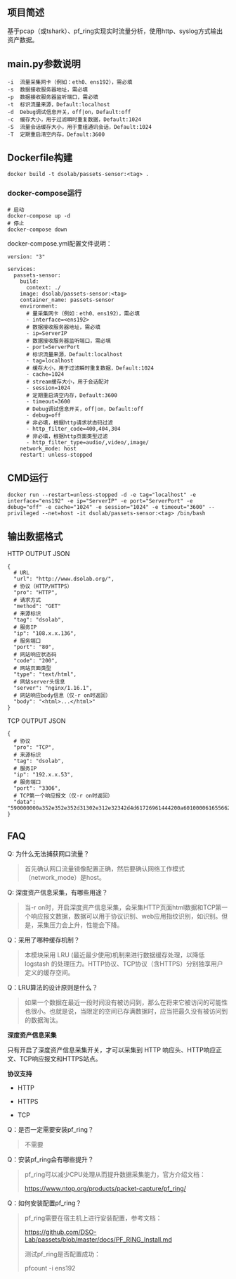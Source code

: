 ## 项目简述

基于pcap（或tshark）、pf_ring实现实时流量分析，使用http、syslog方式输出资产数据。

## main.py参数说明

```
-i  流量采集网卡（例如：eth0、ens192），需必填
-s  数据接收服务器地址，需必填
-p  数据接收服务器监听端口，需必填
-t  标识流量来源，Default:localhost
-d  Debug调试信息开关，off|on，Default:off
-c  缓存大小，用于过滤瞬时重复数据，Default:1024
-S  流量会话缓存大小，用于重组通讯会话，Default:1024
-T  定期重启清空内存，Default:3600
```

## Dockerfile构建

```
docker build -t dsolab/passets-sensor:<tag> .
```

### docker-compose运行

```
# 启动
docker-compose up -d
# 停止
docker-compose down
```

docker-compose.yml配置文件说明：

```
version: "3"

services:
  passets-sensor:
    build:
      context: ./
    image: dsolab/passets-sensor:<tag>
    container_name: passets-sensor
    environment:
      # 量采集网卡（例如：eth0、ens192），需必填
      - interface=<ens192>
      # 数据接收服务器地址，需必填
      - ip=ServerIP
      # 数据接收服务器监听端口，需必填
      - port=ServerPort
      # 标识流量来源，Default:localhost
      - tag=localhost
      # 缓存大小，用于过滤瞬时重复数据，Default:1024
      - cache=1024
      # stream缓存大小，用于会话配对
      - session=1024
      # 定期重启清空内存，Default:3600
      - timeout=3600
      # Debug调试信息开关，off|on，Default:off
      - debug=off
      # 非必填，根据http请求状态码过滤
      - http_filter_code=400,404,304
      # 非必填，根据http页面类型过滤
      - http_filter_type=audio/,video/,image/
    network_mode: host
    restart: unless-stopped
```

## CMD运行

```
docker run --restart=unless-stopped -d -e tag="localhost" -e interface="ens192" -e ip="ServerIP" -e port="ServerPort" -e debug="off" -e cache="1024" -e session="1024" -e timeout="3600" --privileged --net=host -it dsolab/passets-sensor:<tag> /bin/bash
```

## 输出数据格式

HTTP OUTPUT JSON

```
{
  # URL
  "url": "http://www.dsolab.org/",    
  # 协议（HTTP/HTTPS）
  "pro": "HTTP",
  # 请求方式
  "method": "GET"
  # 来源标识
  "tag": "dsolab",      
  # 服务IP 
  "ip": "108.x.x.136",    
  # 服务端口
  "port": "80",   
  # 网站响应状态码
  "code": "200",    
  # 网站页面类型
  "type": "text/html",        
  # 网站server头信息
  "server": "nginx/1.16.1", 
  # 网站响应body信息（仅-r on时返回）
  "body": "<html>...</html>"                    
}
```

TCP OUTPUT JSON

```
{
  # 协议
  "pro": "TCP",      
  # 来源标识
  "tag": "dsolab",    
  # 服务IP
  "ip": "192.x.x.53", 
  # 服务端口
  "port": "3306",     
  # TCP第一个响应报文（仅-r on时返回）
  "data": "590000000a352e352e352d31302e312e32342d4d61726961444200a601000061655662665b776200fff72102003fa015000000000000000000006451474f396b345e5f40614a006d7973716c5f6e61746976655f70617373776f726400"                                     
}
```

## FAQ

Q: 为什么无法捕获网口流量？

> 首先确认网口流量镜像配置正确，然后要确认网络工作模式（network_mode）是host。

Q: 深度资产信息采集，有哪些用途？

> 当-r on时，开启深度资产信息采集，会采集HTTP页面html数据和TCP第一个响应报文数据，数据可以用于协议识别、web应用指纹识别，如识别。但是，采集压力会上升，性能会下降。

Q：采用了哪种缓存机制？

> 本模块采用 LRU (最近最少使用)机制来进行数据缓存处理，以降低 logstash 的处理压力。HTTP协议、TCP协议（含HTTPS）分别独享用户定义的缓存空间。

Q：LRU算法的设计原则是什么？

> 如果一个数据在最近一段时间没有被访问到，那么在将来它被访问的可能性也很小。也就是说，当限定的空间已存满数据时，应当把最久没有被访问到的数据淘汰。

**深度资产信息采集**

只有开启了深度资产信息采集开关，才可以采集到 HTTP 响应头、HTTP响应正文、TCP响应报文和HTTPS站点。

**协议支持**

- HTTP

- HTTPS

- TCP

Q：是否一定需要安装pf_ring？

> 不需要

Q：安装pf_ring会有哪些提升？

> pf_ring可以减少CPU处理从而提升数据采集能力，官方介绍文档：
>
> <https://www.ntop.org/products/packet-capture/pf_ring/>

Q：如何安装配置pf_ring？

> pf_ring需要在宿主机上进行安装配置，参考文档：
>
>  https://github.com/DSO-Lab/passets/blob/master/docs/PF_RING_Install.md 
>
> 测试pf_ring是否配置成功：
>
> pfcount -i ens192

